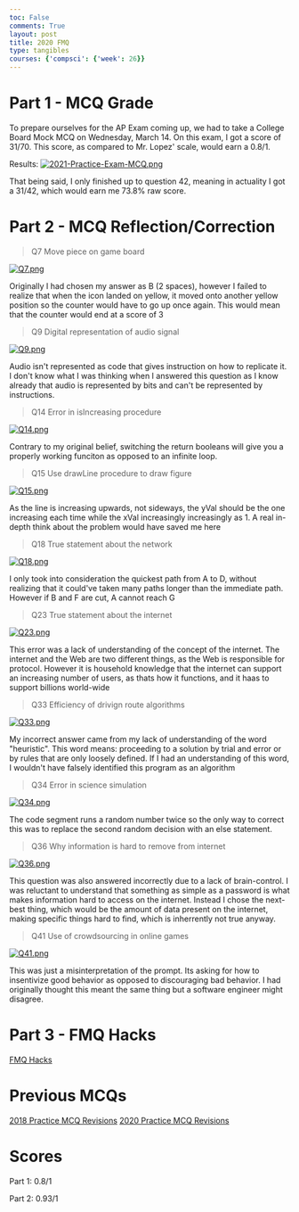 ```yaml
---
toc: False
comments: True
layout: post
title: 2020 FMQ
type: tangibles
courses: {'compsci': {'week': 26}}
---
```


# Part 1 - MCQ Grade

To prepare ourselves for the AP Exam coming up, we had to take a College Board Mock MCQ on Wednesday, March 14. On this exam, I got a score of 31/70. This score, as compared to Mr. Lopez' scale, would earn a 0.8/1.

Results:
[![2021-Practice-Exam-MCQ.png](https://i.postimg.cc/j2Q0nhbK/2021-Practice-Exam-MCQ.png)](https://postimg.cc/N2MPWmFP)

That being said, I only finished up to question 42, meaning in actuality I got a 31/42, which would earn me 73.8% raw score.

# Part 2 - MCQ Reflection/Correction

> Q7 Move piece on game board

[![Q7.png](https://i.postimg.cc/wT5hWPyV/Q7.png)](https://postimg.cc/D8ZJ0xcJ)

Originally I had chosen my answer as B (2 spaces), however I failed to realize that when the icon landed on yellow, it moved onto another yellow position so the counter would have to go up once again. This would mean that the counter would end at a score of 3

> Q9 Digital representation of audio signal

[![Q9.png](https://i.postimg.cc/cJz9sjc3/Q9.png)](https://postimg.cc/94GtbLKX)

Audio isn't represented as code that gives instruction on how to replicate it. I don't know what I was thinking when I answered this question as I know already that audio is represented by bits and can't be represented by instructions.

> Q14 Error in isIncreasing procedure

[![Q14.png](https://i.postimg.cc/kg6R0pDz/Q14.png)](https://postimg.cc/pmvd8kfJ)

Contrary to my original belief, switching the return booleans will give you a properly working funciton as opposed to an infinite loop.

> Q15 Use drawLine procedure to draw figure

[![Q15.png](https://i.postimg.cc/dQGYxmq6/Q15.png)](https://postimg.cc/Th2Fyb55)

As the line is increasing upwards, not sideways, the yVal should be the one increasing each time while the xVal increasingly increasingly as 1. A real in-depth think about the problem would have saved me here

> Q18 True statement about the network

[![Q18.png](https://i.postimg.cc/BZzKm3nH/Q18.png)](https://postimg.cc/7bghLp7Z)

I only took into consideration the quickest path from A to D, without realizing that it could've taken many paths longer than the immediate path. However if B and F are cut, A cannot reach G

> Q23 True statement about the internet

[![Q23.png](https://i.postimg.cc/0NrtvFV1/Q23.png)](https://postimg.cc/LqKkBCdx)

This error was a lack of understanding of the concept of the internet. The internet and the Web are two different things, as the Web is responsible for protocol. However it is household knowledge that the internet can support an increasing number of users, as thats how it functions, and it haas to support billions world-wide

> Q33 Efficiency of drivign route algorithms

[![Q33.png](https://i.postimg.cc/Hs9H88ds/Q33.png)](https://postimg.cc/56yDZ0XZ)

My incorrect answer came from my lack of understanding of the word "heuristic". This word means: proceeding to a solution by trial and error or by rules that are only loosely defined. If I had an understanding of this word, I wouldn't have falsely identified this program as an algorithm

> Q34 Error in science simulation

[![Q34.png](https://i.postimg.cc/L8BjYT0Q/Q34.png)](https://postimg.cc/mPkPKQ47)

The code segment runs a random number twice so the only way to correct this was to replace the second random decision with an else statement.

> Q36 Why information is hard to remove from internet

[![Q36.png](https://i.postimg.cc/t4YsdGkc/Q36.png)](https://postimg.cc/v4w8Mjp7)

This question was also answered incorrectly due to a lack of brain-control. I was reluctant to understand that something as simple as a password is what makes information hard to access on the internet. Instead I chose the next-best thing, which would be the amount of data present on the internet, making specific things hard to find, which is inherrently not true anyway.

> Q41 Use of crowdsourcing in online games

[![Q41.png](https://i.postimg.cc/8CFDn1f2/Q41.png)](https://postimg.cc/wtdS1YV2)

This was just a misinterpretation of the prompt. Its asking for how to insentivize good behavior as opposed to discouraging bad behavior. I had originally thought this meant the same thing but a software engineer might disagree.

# Part 3 - FMQ Hacks

[FMQ Hacks](https://nathaniel633.github.io/student//2023/11/06/Practice-MCQ_IPYNB_2_.html)

# Previous MCQs

[2018 Practice MCQ Revisions](https://nathaniel633.github.io/student//2023/11/06/Practice-MCQ_IPYNB_2_.html)
[2020 Practice MCQ Revisions](https://nathaniel633.github.io/student//2024/01/06/2-practiceMCQ_IPYNB_2_.html)

# Scores

Part 1: 0.8/1

Part 2: 0.93/1
